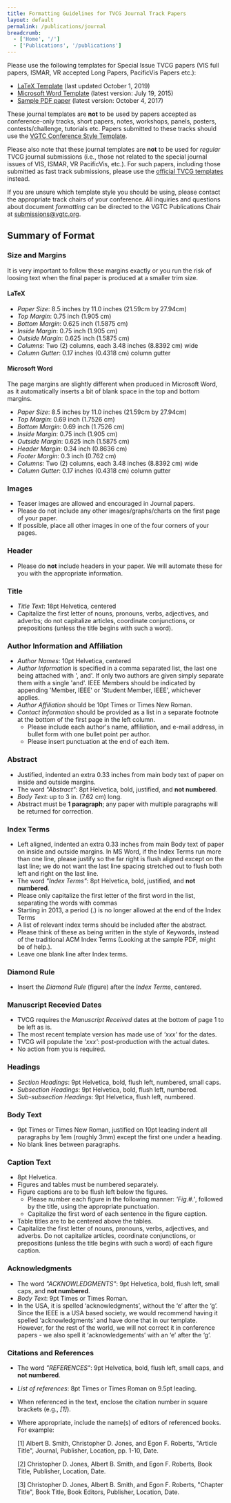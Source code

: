 ```yaml
---
title: Formatting Guidelines for TVCG Journal Track Papers
layout: default
permalink: /publications/journal
breadcrumb:
  - ['Home', '/']
  - ['Publications', '/publications']
---
```


Please use the following templates for Special Issue TVCG papers (VIS full papers, ISMAR, VR accepted Long Papers, PacificVis Papers etc.):

* [LaTeX Template](/attachments/publications/vgtc_journal_latex.zip) (last updated October 1, 2019)
* [Microsoft Word Template]() (latest version: July 19, 2015)
* [Sample PDF paper](/attachments/publications/vgtc_journal_template.pdf) (latest version: October 4, 2017)

These journal templates are **not** to be used by papers accepted as conference-only tracks, short papers, notes, workshops, panels, posters, contests/challenge, tutorials etc. Papers submitted to these tracks should use the [VGTC Conference Style Template](/publications/conference).

Please also note that these journal templates are **not** to be used for _regular_ TVCG journal submissions (i.e., those not related to the special journal issues of VIS, ISMAR, VR PacificVis, etc.). For such papers, including those submitted as fast track submissions, please use the [official TVCG templates](https://www.computer.org/csdl/journal/tg/write-for-us/15094?title=Author%20Information&periodical=IEEE%20Transactions%20on%20Visualization%20%26%20Computer%20Graphics) instead.

If you are unsure which template style you should be using, please contact the appropriate track chairs of your conference. All inquiries and questions about document _formatting_ can be directed to the VGTC Publications Chair at [submissions@vgtc.org](mailto:submissions@vgtc.org).

## Summary of Format

### Size and Margins

It is very important to follow these margins exactly or you run the risk of loosing text when the final paper is produced at a smaller trim size.

#### LaTeX

* _Paper Size_: 8.5 inches by 11.0 inches (21.59cm by 27.94cm)
* _Top Margin_: 0.75 inch (1.905 cm)
* _Bottom Margin_: 0.625 inch (1.5875 cm)
* _Inside Margin_: 0.75 inch (1.905 cm)
* _Outside Margin_: 0.625 inch (1.5875 cm)
* _Columns:_ Two (2) columns, each 3.48 inches (8.8392 cm) wide
* _Column Gutter_: 0.17 inches (0.4318 cm) column gutter

#### Microsoft Word

The page margins are slightly different when produced in Microsoft Word, as it automatically inserts a bit of blank space in the top and bottom margins. 

* _Paper Size_: 8.5 inches by 11.0 inches (21.59cm by 27.94cm)
* _Top Margin_: 0.69 inch (1.7526 cm)
* _Bottom Margin_: 0.69 inch (1.7526 cm)
* _Inside Margin_: 0.75 inch (1.905 cm)
* _Outside Margin_: 0.625 inch (1.5875 cm)
* _Header Margin_: 0.34 inch (0.8636 cm)
* _Footer Margin_: 0.3 inch (0.762 cm)
* _Columns:_ Two (2) columns, each 3.48 inches (8.8392 cm) wide
* _Column Gutter_: 0.17 inches (0.4318 cm) column gutter

### Images

* Teaser images are allowed and encouraged in Journal papers.
* Please do not include any other images/graphs/charts on the first page of your paper. 
* If possible, place all other images in one of the four corners of your pages.

### Header

* Please do **not** include headers in your paper. We will automate these for you with the appropriate information.

### Title

* _Title Text_: 18pt Helvetica, centered
* Capitalize the first letter of nouns, pronouns, verbs, adjectives, and adverbs; do not capitalize articles, coordinate conjunctions, or prepositions (unless the title begins with such a word).

### Author Information and Affiliation

* _Author Names_: 10pt Helvetica, centered
* _Author Information_ is specified in a comma separated list, the last one being attached with ', and'. If only two authors are given simply separate them with a single 'and'. IEEE Members should be indicated by appending 'Member, IEEE' or 'Student Member, IEEE', whichever applies.
* _Author Affiliation_ should be 10pt Times or Times New Roman.
* _Contact Information_ should be provided as a list in a separate footnote at the bottom of the first page in the left column. 
  * Please include each author's name, affiliation, and e-mail address, in bullet form with one bullet point per author.
  * Please insert punctuation at the end of each item. 

### Abstract

* Justified, indented an extra 0.33 inches from main body text of paper on inside and outside margins.
* The word _"Abstract"_: 8pt Helvetica, bold, justified, and **not numbered**.
* _Body Text_: up to 3 in. (7.62 cm) long.
* Abstract must be **1 paragraph**; any paper with multiple paragraphs will be returned for correction.

### Index Terms

* Left aligned, indented an extra 0.33 inches from main Body text of paper on inside and outside margins. In MS Word, if the Index Terms run more than one line, please justify so the far right is flush aligned except on the last line; we do not want the last line spacing stretched out to flush both left and right on the last line.
* The word _"Index Terms"_: 8pt Helvetica, bold, justified, and **not numbered**.
* Please only capitalize the first letter of the first word in the list, separating the words with commas
* Starting in 2013, a period (.) is no longer allowed at the end of the Index Terms
* A list of relevant index terms should be included after the abstract.
* Please think of these as being written in the style of Keywords, instead of the traditional ACM Index Terms (Looking at the sample PDF, might be of help.).
* Leave one blank line after Index terms.

### Diamond Rule

* Insert the _Diamond Rule_ (figure) after the _Index Terms_, centered.

### Manuscript Recevied Dates

* TVCG requires the _Manuscript Received_ dates at the bottom of page 1 to be left as is. 
* The most recent template version has made use of _'xxx'_ for the dates. 
* TVCG will populate the _'xxx'_: post-production with the actual dates. 
* No action from you is required.

### Headings

* _Section Headings_: 9pt Helvetica, bold, flush left, numbered, small caps.
* _Subsection Headings_: 9pt Helvetica, bold, flush left, numbered.
* _Sub-subsection Headings_: 9pt Helvetica, flush left, numbered.

### Body Text

* 9pt Times or Times New Roman, justified on 10pt leading
indent all paragraphs by 1em (roughly 3mm) except the first one under a heading.
* No blank lines between paragraphs.

### Caption Text

* 8pt Helvetica.
* Figures and tables must be numbered separately.
* Figure captions are to be flush left below the figures.
  * Please number each figure in the following manner: _'Fig.#.'_, followed by the title, using the appropriate punctuation.
  * Capitalize the first word of each sentence in the figure caption.
* Table titles are to be centered above the tables. 
* Capitalize the first letter of nouns, pronouns, verbs, adjectives, and adverbs. Do not capitalize articles, coordinate conjunctions, or prepositions (unless the title begins with such a word) of each figure caption.

### Acknowledgments

* The word _"ACKNOWLEDGMENTS"_: 9pt Helvetica, bold, flush left, small caps, and **not numbered**.
* _Body Text_: 9pt Times or Times Roman.
* In the USA, it is spelled ‘acknowledgments’, without the ‘e’ after the ‘g’. Since the IEEE is a USA based society, we would recommend having it spelled ‘acknowledgments’ and have done that in our template. However, for the rest of the world, we will not correct it in conference papers - we also spell it ‘acknowledgements’ with an ‘e’ after the ‘g’.

### Citations and References

* The word _"REFERENCES"_: 9pt Helvetica, bold, flush left, small caps, and **not numbered**.
* _List of references_: 8pt Times or Times Roman on 9.5pt leading.
* When referenced in the text, enclose the citation number in square brackets (e.g., _[1]_).
* Where appropriate, include the name(s) of editors of referenced books. For example:

  [1] Albert B. Smith, Christopher D. Jones, and Egon F. Roberts, "Article Title", Journal, Publisher, Location, pp. 1-10, Date. 

  [2] Christopher D. Jones, Albert B. Smith, and Egon F. Roberts, Book Title, Publisher, Location, Date. 
  
  [3] Christopher D. Jones, Albert B. Smith, and Egon F. Roberts, "Chapter Title", Book Title, Book Editors, Publisher, Location, Date.

